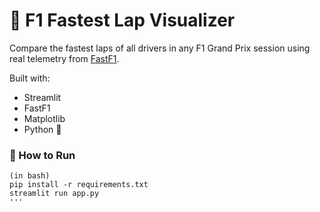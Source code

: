 # 🏁 F1 Fastest Lap Visualizer

Compare the fastest laps of all drivers in any F1 Grand Prix session using real telemetry from [FastF1](https://theoehrly.github.io/Fast-F1/).

Built with:
- Streamlit
- FastF1
- Matplotlib
- Python 🐍

### 🔧 How to Run

```
(in bash)
pip install -r requirements.txt
streamlit run app.py
'''
